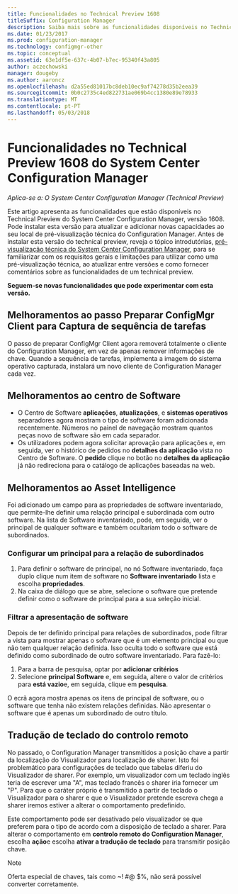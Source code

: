 ```yaml
---
title: Funcionalidades no Technical Preview 1608
titleSuffix: Configuration Manager
description: Saiba mais sobre as funcionalidades disponíveis no Technical Preview do System Center Configuration Manager, versão 1608.
ms.date: 01/23/2017
ms.prod: configuration-manager
ms.technology: configmgr-other
ms.topic: conceptual
ms.assetid: 63e1df5e-637c-4b07-b7ec-95340f43a805
author: aczechowski
manager: dougeby
ms.author: aaroncz
ms.openlocfilehash: d2a55ed81017bc8deb10ec9af74278d35b2eea39
ms.sourcegitcommit: 0b0c2735c4ed822731ae069b4cc1380e89e78933
ms.translationtype: MT
ms.contentlocale: pt-PT
ms.lasthandoff: 05/03/2018
---
```

# <a name="capabilities-in-technical-preview-1608-for-system-center-configuration-manager"></a>Funcionalidades no Technical Preview 1608 do System Center Configuration Manager

*Aplica-se a: O System Center Configuration Manager (Technical Preview)*

Este artigo apresenta as funcionalidades que estão disponíveis no Technical Preview do System Center Configuration Manager, versão 1608. Pode instalar esta versão para atualizar e adicionar novas capacidades ao seu local de pré-visualização técnica do Configuration Manager.      Antes de instalar esta versão do technical preview, reveja o tópico introdutórias, [pré-visualização técnica do System Center Configuration Manager](../../core/get-started/technical-preview.md), para se familiarizar com os requisitos gerais e limitações para utilizar como uma pré-visualização técnica, ao atualizar entre versões e como fornecer comentários sobre as funcionalidades de um technical preview.    


**Seguem-se novas funcionalidades que pode experimentar com esta versão.**  




##  <a name="improvements-to-the-prepare-configmgr-client-for-capture-task-sequence-step"></a>Melhoramentos ao passo Preparar ConfigMgr Client para Captura de sequência de tarefas  
O passo de preparar ConfigMgr Client agora removerá totalmente o cliente do Configuration Manager, em vez de apenas remover informações de chave. Quando a sequência de tarefas, implementa a imagem do sistema operativo capturada, instalará um novo cliente de Configuration Manager cada vez.  


## <a name="improvements-to-software-center"></a>Melhoramentos ao centro de Software
* O Centro de Software **aplicações**, **atualizações**, e **sistemas operativos** separadores agora mostram o tipo de software foram adicionada recentemente. Números no painel de navegação mostram quantos peças novo de software são em cada separador.
* Os utilizadores podem agora solicitar aprovação para aplicações e, em seguida, ver o histórico de pedidos no **detalhes da aplicação** vista no Centro de Software. O **pedido** clique no botão no **detalhes da aplicação** já não redireciona para o catálogo de aplicações baseadas na web.

## <a name="improvements-to-asset-intelligence"></a>Melhoramentos ao Asset Intelligence
Foi adicionado um campo para as propriedades de software inventariado, que permite-lhe definir uma relação principal e subordinada com outro software. Na lista de Software inventariado, pode, em seguida, ver o principal de qualquer software e também ocultariam todo o software de subordinados.

### <a name="configure-a-parent-to-child-relationship"></a>Configurar um principal para a relação de subordinados
  1. Para definir o software de principal, no nó Software inventariado, faça duplo clique num item de software no **Software inventariado** lista e escolha **propriedades**.
  2. Na caixa de diálogo que se abre, selecione o software que pretende definir como o software de principal para a sua seleção inicial.

### <a name="filter-the-software-display"></a>Filtrar a apresentação de software
Depois de ter definido principal para relações de subordinados, pode filtrar a vista para mostrar apenas o software que é um elemento principal ou que não tem qualquer relação definida. Isso oculta todo o software que está definido como subordinado de outro software inventariado. Para fazê-lo:
   1.   Para a barra de pesquisa, optar por **adicionar critérios**
   2. Selecione **principal Software** e, em seguida, altere o valor de critérios para **está vazio**e, em seguida, clique em **pesquisa**.

O ecrã agora mostra apenas os itens de principal de software, ou o software que tenha não existem relações definidas. Não apresentar o software que é apenas um subordinado de outro título.

## <a name="remote-control-keyboard-translation"></a>Tradução de teclado do controlo remoto
No passado, o Configuration Manager transmitidos a posição chave a partir da localização do Visualizador para localização de sharer. Isto foi problemático para configurações de teclado que tabelas diferiu do Visualizador de sharer. Por exemplo, um visualizador com um teclado inglês teria de escrever uma "A", mas teclado francês o sharer iria fornecer um "P". Para que o caráter próprio é transmitido a partir de teclado o Visualizador para o sharer e que o Visualizador pretende escreva chega a sharer iremos estiver a alterar o comportamento predefinido.

Este comportamento pode ser desativado pelo visualizador se que preferem para o tipo de acordo com a disposição de teclado a sharer. Para alterar o comportamento em **controlo remoto do Configuration Manager**, escolha **ação**e escolha **ativar a tradução de teclado** para transmitir posição chave.

> [!NOTE]
>
> Oferta especial de chaves, tais como ~! #@ $%, não será possível converter corretamente.
